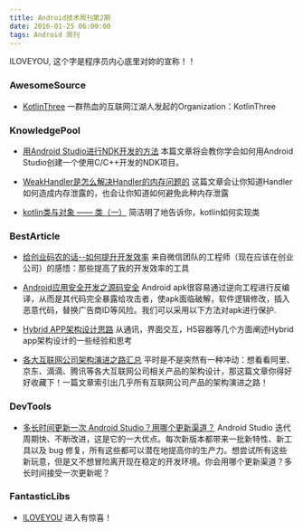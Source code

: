 ```yaml
---
title: Android技术周刊第2期
date: 2016-01-25 06:00:00
tags: Android 周刊
---
```

ILOVEYOU, 这个字是程序员内心底里对妳的宣称！！

### AwesomeSource
* [KotlinThree](https://github.com/KotlinThree) 一群热血的互联网江湖人发起的Organization：KotlinThree

### KnowledgePool

* [用Android Studio进行NDK开发的方法](http://renkangke.github.io/2016/01/22/%E7%94%A8Android-Studio%E8%BF%9B%E8%A1%8CNDK%E5%BC%80%E5%8F%91%E7%9A%84%E6%96%B9%E6%B3%95/) 本篇文章将会教你学会如何用Android Studio创建一个使用C/C++开发的NDK项目。

* [WeakHandler是怎么解决Handler的内存问题的](http://ohmerhe.com/2016/01/18/how-to-work-weakhandler/) 这篇文章会让你知道Handler如何造成内存泄露的，也会让你知道如何避免此种内存泄露

* [kotlin类与对象 —— 类（一）](http://ohmerhe.com/2016/01/02/object-class-class/) 简洁明了地告诉你，kotlin如何实现类

### BestArticle
* [给创业码农的话--如何提升开发效率](https://mp.weixin.qq.com/s?__biz=MzAwNDY1ODY2OQ==&mid=400785752&idx=1&sn=e1c166e7fad0892811c9ca9bca6d1540&scene=1&srcid=0123GUJQPmVpHwko66R2kWZj&key=710a5d99946419d943c5e124b4a4ba7bc9ccafbca26d0a06e6502bd27b7c6b3e893225c4e4a14beeecb5bcb2e6ba32a2&ascene=0&uin=MjI1NTE5NDA2Mw%3D%3D&devicetype=iMac+MacBookPro11%2C2+OSX+OSX+10.10.5+build\(14F1021\)&version=11020201&pass_ticket=G14Tx40jnGQZ%2FZ7EjNbpKrGwe9MfgIxyDWR938lfSnrXoLI9N%2FZBpjQHP6EYBnuB) 来自微信团队的工程师（现在应该在创业公司）的感悟：那些提高了我的开发效率的工具

* [Android应用安全开发之源码安全](http://drops.wooyun.org/mobile/12172?hmsr=toutiao.io&utm_medium=toutiao.io&utm_source=toutiao.io) Android apk很容易通过逆向工程进行反编译，从而是其代码完全暴露给攻击者，使apk面临破解，软件逻辑修改，插入恶意代码，替换广告商ID等风险。我们可以采用以下方法对apk进行保护.

* [Hybrid APP架构设计思路](http://segmentfault.com/a/1190000004263182?f=tt) 从通讯，界面交互，H5容器等几个方面阐述Hybrid app架构设计的一些经验和思考

* [各大互联网公司架构演进之路汇总](http://www.hollischuang.com/archives/1036?hmsr=toutiao.io&utm_medium=toutiao.io&utm_source=toutiao.io)  平时是不是突然有一种冲动：想看看阿里、京东、滴滴、腾讯等各大互联网公司相关产品的架构设计，那这篇文章你得好好收藏下！一篇文章索引出几乎所有互联网公司产品的架构演进之路！
 
### DevTools
* [多长时间更新一次 Android Studio？用哪个更新渠道？](https://mp.weixin.qq.com/s?__biz=MzAwODY4OTk2Mg==&mid=402456714&idx=1&sn=e94ecb65432bb705778a6e0ff357bd9a&scene=1&srcid=0201R8UMY3yGl97DUCrLolAD&key=710a5d99946419d9c553c92b86c2b234fc0d50c94292fafd386b972d43253663619e0504f767b1245f9f701d01489d77&ascene=0&uin=MjI1NTE5NDA2Mw%3D%3D&devicetype=iMac+MacBookPro11%2C2+OSX+OSX+10.10.5+build\(14F1021\)&version=11020201&pass_ticket=n3SkcbGuld4qWyE84%2BT38qwJ9QheYrY5dWqziaIptNgPqgMcezywZQFosROcMdjh)  Android Studio 迭代周期快、不断改进，这是它的一大优点。每次新版本都带来一批新特性、新工具以及 bug 修复，所有这些都可以潜在地提高你的生产力。想尝试所有这些新玩意，但是又不想冒险离开现在稳定的开发环境。你会用哪个更新渠道？多长时间接受一次更新呢？


### FantasticLibs

* [ILOVEYOU](https://github.com/androidmalin/ILOVEYOU) 进入有惊喜！

